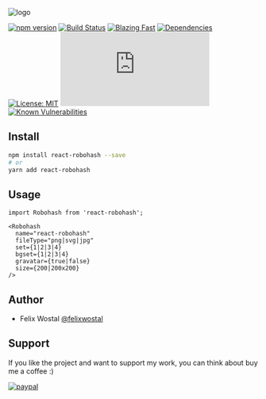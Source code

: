 ![logo](https://robohash.org/react-robohash?bgset=bg1)

[![npm version](https://badge.fury.io/js/react-robohash.svg)](https://badge.fury.io/js/react-robohash)
[![Build Status](https://travis-ci.org/fel1xw/react-robohash.svg?branch=master)](https://travis-ci.org/fel1xw/react-robohash)
[![Blazing Fast](https://badgen.now.sh/badge/speed/blazing%20%F0%9F%94%A5/green)](https://npm.im/react-robohash)
[![Dependencies](https://david-dm.org/fel1xw/react-robohash.svg)](https://david-dm.org/fel1xw/react-robohash.svg)
[![License: MIT](https://img.shields.io/badge/License-MIT-yellow.svg)](https://opensource.org/licenses/MIT)
[![gzip size](http://img.badgesize.io/https://unpkg.com/react-robohash@latest/dist/index.js?compression=gzip)](https://unpkg.com/react-robohash@latest/dist/index.js)
[![Known Vulnerabilities](https://snyk.io/test/github/fel1xw/react-robohash/badge.svg)](https://snyk.io/test/github/fel1xw/react-robohash)

## Install
```sh
npm install react-robohash --save
# or
yarn add react-robohash
```

## Usage
```
import Robohash from 'react-robohash';

<Robohash
  name="react-robohash"
  fileType="png|svg|jpg"
  set={1|2|3|4}
  bgset={1|2|3|4}
  gravatar={true|false}
  size={200|200x200}
/>
```

## Author

* Felix Wostal [@felixwostal](https://twitter.com/felixwostal)

## Support
If you like the project and want to support my work, you can think about buy me a coffee :)

[![paypal](https://img.shields.io/badge/donate-paypal-blue.svg)](https://paypal.me/felixwostal/1)
